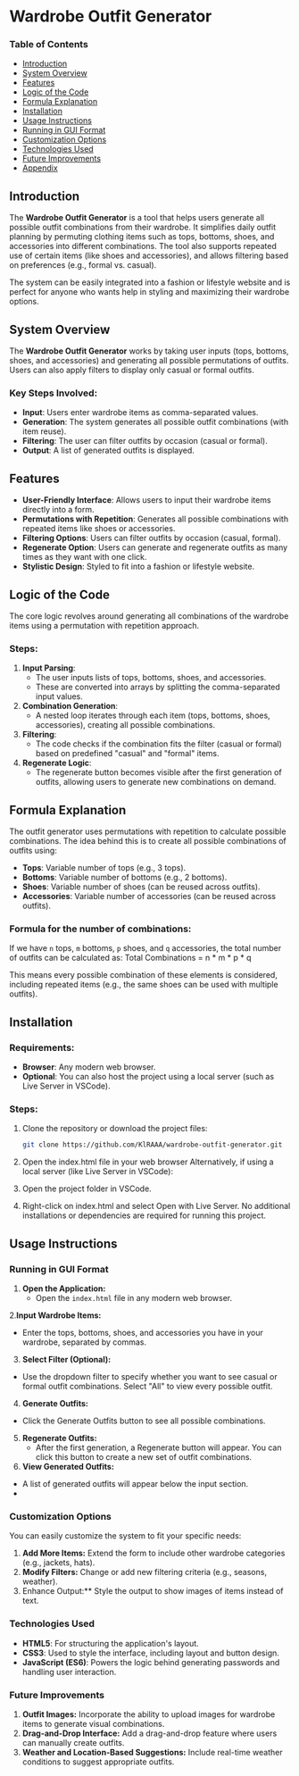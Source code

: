 # Wardrobe Outfit Generator

### Table of Contents
- [Introduction](#introduction)
- [System Overview](#system-overview)
- [Features](#features)
- [Logic of the Code](#logic-of-the-code)
- [Formula Explanation](#formula-explanation)
- [Installation](#installation)
- [Usage Instructions](#usage-instructions)
- [Running in GUI Format](#running-in-gui-format)
- [Customization Options](#customization-options)
- [Technologies Used](#technologies-used)
- [Future Improvements](#future-improvements)
- [Appendix](#appendix)

## Introduction
The **Wardrobe Outfit Generator** is a tool that helps users generate all possible outfit combinations from their wardrobe. It simplifies daily outfit planning by permuting clothing items such as tops, bottoms, shoes, and accessories into different combinations. The tool also supports repeated use of certain items (like shoes and accessories), and allows filtering based on preferences (e.g., formal vs. casual).

The system can be easily integrated into a fashion or lifestyle website and is perfect for anyone who wants help in styling and maximizing their wardrobe options.

## System Overview
The **Wardrobe Outfit Generator** works by taking user inputs (tops, bottoms, shoes, and accessories) and generating all possible permutations of outfits. Users can also apply filters to display only casual or formal outfits.

### Key Steps Involved:
- **Input**: Users enter wardrobe items as comma-separated values.
- **Generation**: The system generates all possible outfit combinations (with item reuse).
- **Filtering**: The user can filter outfits by occasion (casual or formal).
- **Output**: A list of generated outfits is displayed.

## Features
- **User-Friendly Interface**: Allows users to input their wardrobe items directly into a form.
- **Permutations with Repetition**: Generates all possible combinations with repeated items like shoes or accessories.
- **Filtering Options**: Users can filter outfits by occasion (casual, formal).
- **Regenerate Option**: Users can generate and regenerate outfits as many times as they want with one click.
- **Stylistic Design**: Styled to fit into a fashion or lifestyle website.

## Logic of the Code
The core logic revolves around generating all combinations of the wardrobe items using a permutation with repetition approach.

### Steps:
1. **Input Parsing**: 
   - The user inputs lists of tops, bottoms, shoes, and accessories.
   - These are converted into arrays by splitting the comma-separated input values.
2. **Combination Generation**:
   - A nested loop iterates through each item (tops, bottoms, shoes, accessories), creating all possible combinations.
3. **Filtering**:
   - The code checks if the combination fits the filter (casual or formal) based on predefined "casual" and "formal" items.
4. **Regenerate Logic**:
   - The regenerate button becomes visible after the first generation of outfits, allowing users to generate new combinations on demand.

## Formula Explanation
The outfit generator uses permutations with repetition to calculate possible combinations. The idea behind this is to create all possible combinations of outfits using:

- **Tops**: Variable number of tops (e.g., 3 tops).
- **Bottoms**: Variable number of bottoms (e.g., 2 bottoms).
- **Shoes**: Variable number of shoes (can be reused across outfits).
- **Accessories**: Variable number of accessories (can be reused across outfits).

### Formula for the number of combinations:
If we have `n` tops, `m` bottoms, `p` shoes, and `q` accessories, the total number of outfits can be calculated as:
Total Combinations = n * m * p * q

This means every possible combination of these elements is considered, including repeated items (e.g., the same shoes can be used with multiple outfits).

## Installation

### Requirements:
- **Browser**: Any modern web browser.
- **Optional**: You can also host the project using a local server (such as Live Server in VSCode).

### Steps:
1. Clone the repository or download the project files:

   ```bash
   git clone https://github.com/KlRAAA/wardrobe-outfit-generator.git
2. Open the index.html file in your web browser
Alternatively, if using a local server (like Live Server in VSCode):

1. Open the project folder in VSCode.
2. Right-click on index.html and select Open with Live Server.
No additional installations or dependencies are required for running this project.

## Usage Instructions
### Running in GUI Format

1. **Open the Application:**
   - Open the `index.html` file in any modern web browser.

2.**Input Wardrobe Items:**
  - Enter the tops, bottoms, shoes, and accessories you have in your wardrobe, separated by commas.
3. **Select Filter (Optional):**
  - Use the dropdown filter to specify whether you want to see casual or formal outfit combinations. Select "All" to view every 
    possible outfit.
4. **Generate Outfits:**
  - Click the Generate Outfits button to see all possible combinations.
5. **Regenerate Outfits:**
    - After the first generation, a Regenerate button will appear. You can click this button to create a new set of outfit combinations.
6. **View Generated Outfits:**
  - A list of generated outfits will appear below the input section.
  - 
### Customization Options

You can easily customize the system to fit your specific needs:

1. **Add More Items:** Extend the form to include other wardrobe categories (e.g., jackets, hats).
2. **Modify Filters:** Change or add new filtering criteria (e.g., seasons, weather).
3. Enhance Output:** Style the output to show images of items instead of text.

### Technologies Used
- **HTML5**: For structuring the application's layout.
- **CSS3**: Used to style the interface, including layout and button design.
- **JavaScript (ES6)**: Powers the logic behind generating passwords and handling user interaction.

### Future Improvements

1. **Outfit Images:** Incorporate the ability to upload images for wardrobe items to generate visual combinations.
2. **Drag-and-Drop Interface:** Add a drag-and-drop feature where users can manually create outfits.
3. **Weather and Location-Based Suggestions:** Include real-time weather conditions to suggest appropriate outfits.



